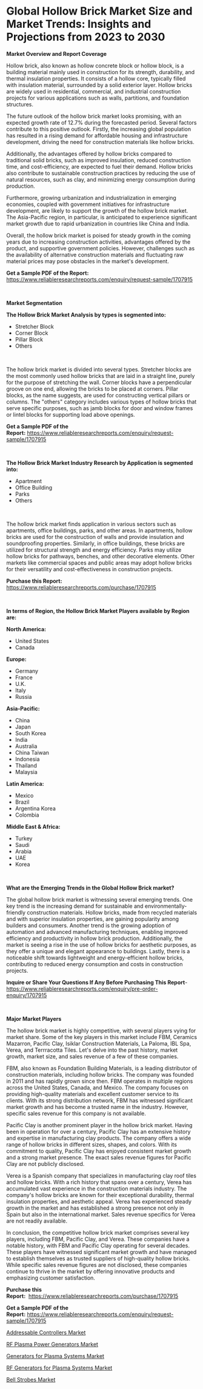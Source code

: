 <p><h1>Global Hollow Brick Market Size and Market Trends: Insights and Projections from 2023 to 2030</h1></p><p><strong>Market Overview and Report Coverage</strong></p>
<p><p>Hollow brick, also known as hollow concrete block or hollow block, is a building material mainly used in construction for its strength, durability, and thermal insulation properties. It consists of a hollow core, typically filled with insulation material, surrounded by a solid exterior layer. Hollow bricks are widely used in residential, commercial, and industrial construction projects for various applications such as walls, partitions, and foundation structures.</p><p>The future outlook of the hollow brick market looks promising, with an expected growth rate of 12.7% during the forecasted period. Several factors contribute to this positive outlook. Firstly, the increasing global population has resulted in a rising demand for affordable housing and infrastructure development, driving the need for construction materials like hollow bricks.</p><p>Additionally, the advantages offered by hollow bricks compared to traditional solid bricks, such as improved insulation, reduced construction time, and cost-efficiency, are expected to fuel their demand. Hollow bricks also contribute to sustainable construction practices by reducing the use of natural resources, such as clay, and minimizing energy consumption during production.</p><p>Furthermore, growing urbanization and industrialization in emerging economies, coupled with government initiatives for infrastructure development, are likely to support the growth of the hollow brick market. The Asia-Pacific region, in particular, is anticipated to experience significant market growth due to rapid urbanization in countries like China and India.</p><p>Overall, the hollow brick market is poised for steady growth in the coming years due to increasing construction activities, advantages offered by the product, and supportive government policies. However, challenges such as the availability of alternative construction materials and fluctuating raw material prices may pose obstacles in the market's development.</p></p>
<p><strong>Get a Sample PDF of the Report:</strong> <a href="https://www.reliableresearchreports.com/enquiry/request-sample/1707915">https://www.reliableresearchreports.com/enquiry/request-sample/1707915</a></p>
<p>&nbsp;</p>
<p><strong>Market Segmentation</strong></p>
<p><strong>The Hollow Brick Market Analysis by types is segmented into:</strong></p>
<p><ul><li>Stretcher Block</li><li>Corner Block</li><li>Pillar Block</li><li>Others</li></ul></p>
<p>&nbsp;</p>
<p><p>The hollow brick market is divided into several types. Stretcher blocks are the most commonly used hollow bricks that are laid in a straight line, purely for the purpose of stretching the wall. Corner blocks have a perpendicular groove on one end, allowing the bricks to be placed at corners. Pillar blocks, as the name suggests, are used for constructing vertical pillars or columns. The "others" category includes various types of hollow bricks that serve specific purposes, such as jamb blocks for door and window frames or lintel blocks for supporting load above openings.</p></p>
<p><strong>Get a Sample PDF of the Report:</strong>&nbsp;<a href="https://www.reliableresearchreports.com/enquiry/request-sample/1707915">https://www.reliableresearchreports.com/enquiry/request-sample/1707915</a></p>
<p>&nbsp;</p>
<p><strong>The Hollow Brick Market Industry Research by Application is segmented into:</strong></p>
<p><ul><li>Apartment</li><li>Office Building</li><li>Parks</li><li>Others</li></ul></p>
<p>&nbsp;</p>
<p><p>The hollow brick market finds application in various sectors such as apartments, office buildings, parks, and other areas. In apartments, hollow bricks are used for the construction of walls and provide insulation and soundproofing properties. Similarly, in office buildings, these bricks are utilized for structural strength and energy efficiency. Parks may utilize hollow bricks for pathways, benches, and other decorative elements. Other markets like commercial spaces and public areas may adopt hollow bricks for their versatility and cost-effectiveness in construction projects.</p></p>
<p><strong>Purchase this Report:</strong>&nbsp; <a href="https://www.reliableresearchreports.com/purchase/1707915">https://www.reliableresearchreports.com/purchase/1707915</a></p>
<p>&nbsp;</p>
<p><strong>In terms of Region, the Hollow Brick Market Players available by Region are:</strong></p>
<p>
    <p> <strong> North America: </strong>
        <ul>
            <li>United States</li>
            <li>Canada</li>
        </ul>
        </p> 
    <p> <strong> Europe: </strong>
        <ul>
            <li>Germany</li>
            <li>France</li>
            <li>U.K.</li>
            <li>Italy</li>
            <li>Russia</li>
        </ul>
        </p> 
    <p> <strong> Asia-Pacific: </strong>
        <ul>
            <li>China</li>
            <li>Japan</li>
            <li>South Korea</li>
            <li>India</li>
            <li>Australia</li>
            <li>China Taiwan</li>
            <li>Indonesia</li>
            <li>Thailand</li>
            <li>Malaysia</li>
        </ul>
        </p> 
    <p> <strong> Latin America: </strong>
        <ul>
            <li>Mexico</li>
            <li>Brazil</li>
            <li>Argentina Korea</li>
            <li>Colombia</li>
        </ul>
        </p> 
    <p> <strong> Middle East & Africa: </strong>
        <ul>
            <li>Turkey</li>
            <li>Saudi</li>
            <li>Arabia</li>
            <li>UAE</li>
            <li>Korea</li>
        </ul>
    </p>
    </p>
<p>&nbsp;</p>
<p><strong>What are the Emerging Trends in the Global Hollow Brick market?</strong></p>
<p><p>The global hollow brick market is witnessing several emerging trends. One key trend is the increasing demand for sustainable and environmentally-friendly construction materials. Hollow bricks, made from recycled materials and with superior insulation properties, are gaining popularity among builders and consumers. Another trend is the growing adoption of automation and advanced manufacturing techniques, enabling improved efficiency and productivity in hollow brick production. Additionally, the market is seeing a rise in the use of hollow bricks for aesthetic purposes, as they offer a unique and elegant appearance to buildings. Lastly, there is a noticeable shift towards lightweight and energy-efficient hollow bricks, contributing to reduced energy consumption and costs in construction projects.</p></p>
<p><strong>Inquire or Share Your Questions If Any Before Purchasing This Report</strong>- <a href="https://www.reliableresearchreports.com/enquiry/pre-order-enquiry/1707915">https://www.reliableresearchreports.com/enquiry/pre-order-enquiry/1707915</a></p>
<p>&nbsp;</p>
<p><strong>Major Market Players</strong></p>
<p><p>The hollow brick market is highly competitive, with several players vying for market share. Some of the key players in this market include FBM, Ceramics Mazarron, Pacific Clay, Isiklar Construction Materials, La Paloma, IBL Spa, Verea, and Terrracotta Tiles. Let's delve into the past history, market growth, market size, and sales revenue of a few of these companies.</p><p>FBM, also known as Foundation Building Materials, is a leading distributor of construction materials, including hollow bricks. The company was founded in 2011 and has rapidly grown since then. FBM operates in multiple regions across the United States, Canada, and Mexico. The company focuses on providing high-quality materials and excellent customer service to its clients. With its strong distribution network, FBM has witnessed significant market growth and has become a trusted name in the industry. However, specific sales revenue for this company is not available.</p><p>Pacific Clay is another prominent player in the hollow brick market. Having been in operation for over a century, Pacific Clay has an extensive history and expertise in manufacturing clay products. The company offers a wide range of hollow bricks in different sizes, shapes, and colors. With its commitment to quality, Pacific Clay has enjoyed consistent market growth and a strong market presence. The exact sales revenue figures for Pacific Clay are not publicly disclosed.</p><p>Verea is a Spanish company that specializes in manufacturing clay roof tiles and hollow bricks. With a rich history that spans over a century, Verea has accumulated vast experience in the construction materials industry. The company's hollow bricks are known for their exceptional durability, thermal insulation properties, and aesthetic appeal. Verea has experienced steady growth in the market and has established a strong presence not only in Spain but also in the international market. Sales revenue specifics for Verea are not readily available.</p><p>In conclusion, the competitive hollow brick market comprises several key players, including FBM, Pacific Clay, and Verea. These companies have a notable history, with FBM and Pacific Clay operating for several decades. These players have witnessed significant market growth and have managed to establish themselves as trusted suppliers of high-quality hollow bricks. While specific sales revenue figures are not disclosed, these companies continue to thrive in the market by offering innovative products and emphasizing customer satisfaction.</p></p>
<p><strong>Purchase this Report:</strong>&nbsp;&nbsp;<a href="https://www.reliableresearchreports.com/purchase/1707915">https://www.reliableresearchreports.com/purchase/1707915</a></p>
<p></p>
<p><strong>Get a Sample PDF of the Report:</strong>&nbsp;<a href="https://www.reliableresearchreports.com/enquiry/request-sample/1707915">https://www.reliableresearchreports.com/enquiry/request-sample/1707915</a></p>
<p><p><a href="https://medium.com/@chiragreportprime2/addressable-controllers-market-competitive-analysis-market-trends-and-forecast-to-2030-4e9eb00f421c">Addressable Controllers Market</a></p><p><a href="https://medium.com/@akshatsharma12/decoding-rf-plasma-power-generators-market-metrics-market-share-trends-and-growth-patterns-36d12289c544">RF Plasma Power Generators Market</a></p><p><a href="https://medium.com/@v25590012/generators-for-plasma-systems-market-share-evolution-and-market-growth-trends-2023-2030-58afc38beacf">Generators for Plasma Systems Market</a></p><p><a href="https://medium.com/@chiragreportprime1/rf-generators-for-plasma-systems-market-report-reveals-the-latest-trends-and-growth-opportunities-070ccd0b5331">RF Generators for Plasma Systems Market</a></p><p><a href="https://medium.com/@cleogerhold/bell-strobes-market-size-market-outlook-and-market-forecast-2023-to-2030-91ed75bac33d">Bell Strobes Market</a></p></p>